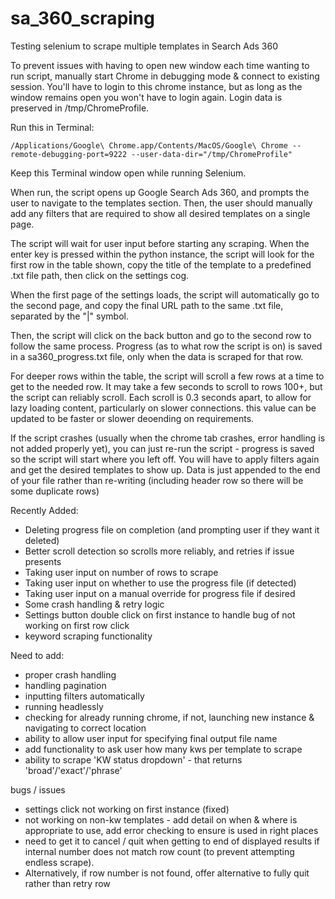 # sa_360_scraping
 Testing selenium to scrape multiple templates in Search Ads 360

To prevent issues with having to open new window each time wanting to run script, manually start Chrome in debugging mode & connect to existing session. You'll have to login to this chrome instance, but as long as the window remains open you won't have to login again. Login data is preserved in /tmp/ChromeProfile.

Run this in Terminal:

	/Applications/Google\ Chrome.app/Contents/MacOS/Google\ Chrome --remote-debugging-port=9222 --user-data-dir="/tmp/ChromeProfile"


Keep this Terminal window open while running Selenium.


When run, the script opens up Google Search Ads 360, and prompts the user to navigate to the templates section. 
Then, the user should manually add any filters that are required to show all desired templates on a single page.

The script will wait for user input before starting any scraping. When the enter key is pressed within the python instance, the script will look for the first row in the table shown, copy the title of the template to a predefined .txt file path, then click on the settings cog.

When the first page of the settings loads, the script will automatically go to the second page, and copy the final URL path to the same .txt file, separated by the "|" symbol.

Then, the script will click on the back button and go to the second row to follow the same process. Progress (as to what row the script is on) is saved in a sa360_progress.txt file, only when the data is scraped for that row.

For deeper rows within the table, the script will scroll a few rows at a time to get to the needed row. 
It may take a few seconds to scroll to rows 100+, but the script can reliably scroll. Each scroll is 0.3 seconds apart, to allow for lazy loading content, particularly on slower connections. this value can be updated to be faster or slower deoending on requirements.

If the script crashes (usually when the chrome tab crashes, error handling is not added properly yet), you can just re-run the script - progress is saved so the script will start where you left off. You will have to apply filters again and get the desired templates to show up. Data is just appended to the end of your file rather than re-writing (including header row so there will be some duplicate rows)


Recently Added:
- Deleting progress file on completion (and prompting user if they want it deleted)
- Better scroll detection so scrolls more reliably, and retries if issue presents
- Taking user input on number of rows to scrape
- Taking user input on whether to use the progress file (if detected)
- Taking user input on a manual override for progress file if desired
- Some crash handling & retry logic
- Settings button double click on first instance to handle bug of not working on first row click
- keyword scraping functionality

Need to add:
- proper crash handling
- handling pagination
- inputting filters automatically
- running headlessly
- checking for already running chrome, if not, launching new instance & navigating to correct location
- ability to allow user input for specifying final output file name
- add functionality to ask user how many kws per template to scrape
- ability to scrape 'KW status dropdown' - that returns 'broad'/'exact'/'phrase'

bugs / issues
- settings click not working on first instance (fixed)
- not working on non-kw templates - add detail on when & where is appropriate to use, add error checking to ensure is used in right places
- need to get it to cancel / quit when getting to end of displayed results if internal number does not match row count (to prevent attempting endless scrape). 
- Alternatively, if row number is not found, offer alternative to fully quit rather than retry row

